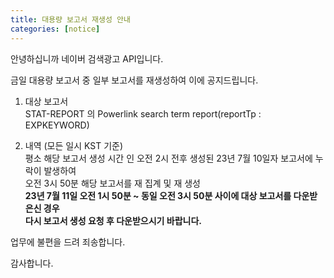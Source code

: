 ```yaml
---
title: 대용량 보고서 재생성 안내 
categories: [notice]
---
```



안녕하십니까 네이버 검색광고 API입니다. <br>

금일 대용량 보고서 중 일부 보고서를 재생성하여 이에 공지드립니다. <br>

1. 대상 보고서 <br>
STAT-REPORT 의 Powerlink search term report(reportTp : EXPKEYWORD)<br>

2. 내역 (모든 일시 KST 기준) <br>
평소 해당 보고서 생성 시간 인 오전 2시 전후 생성된 23년 7월 10일자 보고서에 누락이 발생하여 <br>
오전 3시 50분 해당 보고서를 재 집계 및 재 생성 <br>
**23년 7월 11일 오전 1시 50분 ~ 동일 오전 3시 50분 사이에 대상 보고서를 다운받은신 경우<br> 
다시 보고서 생성 요청 후 다운받으시기 바랍니다.<br>**

업무에 불편을 드려 죄송합니다. <br>

감사합니다. 
